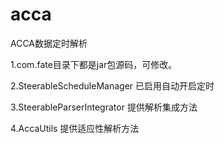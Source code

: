 # acca
ACCA数据定时解析

1.com.fate目录下都是jar包源码，可修改。

2.SteerableScheduleManager 已启用自动开启定时

3.SteerableParserIntegrator 提供解析集成方法

4.AccaUtils 提供适应性解析方法
